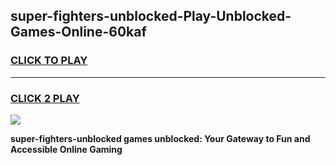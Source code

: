 
## super-fighters-unblocked-Play-Unblocked-Games-Online-60kaf
<h3>
<a href="https://premium76.site?title=super-fighters-unblocked&ref=25A">CLICK TO PLAY</a></h3>
<hr>

<h3>
<a href="https://premium76.site?title=super-fighters-unblocked&ref=25A">CLICK 2 PLAY</a>
  
</h3>

<a href="https://premium76.site?title=super-fighters-unblocked&ref=25A"><img src="https://clearcache.store/games.png"></a>


**super-fighters-unblocked games unblocked: Your Gateway to Fun and Accessible Online Gaming**
